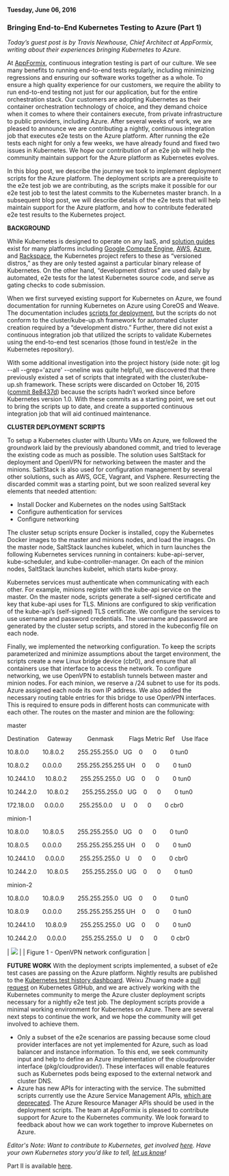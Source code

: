 #### Tuesday, June 06, 2016 
### Bringing End-to-End Kubernetes Testing to Azure (Part 1) 
_Today’s guest post is by Travis Newhouse, Chief Architect at AppFormix, writing about their experiences bringing Kubernetes to Azure.&nbsp;_  
  
At [AppFormix](http://www.appformix.com/), continuous integration testing is part of our culture. We see many benefits to running end-to-end tests regularly, including minimizing regressions and ensuring our software works together as a whole. To ensure a high quality experience for our customers, we require the ability to run end-to-end testing not just for our application, but for the entire orchestration stack. Our customers are adopting Kubernetes as their container orchestration technology of choice, and they demand choice when it comes to where their containers execute, from private infrastructure to public providers, including Azure. After several weeks of work, we are pleased to announce we are contributing a nightly, continuous integration job that executes e2e tests on the Azure platform. After running the e2e tests each night for only a few weeks, we have already found and fixed two issues in Kubernetes. We hope our contribution of an e2e job will help the community maintain support for the Azure platform as Kubernetes evolves. &nbsp;  

  

In this blog post, we describe the journey we took to implement deployment scripts for the Azure platform. The deployment scripts are a prerequisite to the e2e test job we are contributing, as the scripts make it possible for our e2e test job to test the latest commits to the Kubernetes master branch. In a subsequent blog post, we will describe details of the e2e tests that will help maintain support for the Azure platform, and how to contribute federated e2e test results to the Kubernetes project.

  

**BACKGROUND**

While Kubernetes is designed to operate on any IaaS, and [solution guides](http://kubernetes.io/docs/getting-started-guides/#table-of-solutions) exist for many platforms including [Google Compute Engine](http://kubernetes.io/docs/getting-started-guides/gce/), [AWS](http://kubernetes.io/docs/getting-started-guides/aws/), [Azure](http://kubernetes.io/docs/getting-started-guides/coreos/azure/), and [Rackspace](http://kubernetes.io/docs/getting-started-guides/rackspace/), the Kubernetes project refers to these as “versioned distros,” as they are only tested against a particular binary release of Kubernetes. On the other hand, “development distros” are used daily by automated, e2e tests for the latest Kubernetes source code, and serve as gating checks to code submission.

  

When we first surveyed existing support for Kubernetes on Azure, we found documentation for running Kubernetes on Azure using CoreOS and Weave. The documentation includes [scripts for deployment](http://kubernetes.io/docs/getting-started-guides/coreos/azure/), but the scripts do not conform to the cluster/kube-up.sh framework for automated cluster creation required by a “development distro.” Further, there did not exist a continuous integration job that utilized the scripts to validate Kubernetes using the end-to-end test scenarios (those found in&nbsp;test/e2e &nbsp;in the Kubernetes repository).

  

With some additional investigation into the project history&nbsp;(side note: git log --all --grep='azure' --oneline was quite helpful), we discovered that there previously&nbsp;existed a set of scripts that integrated with the cluster/kube-up.sh framework. These scripts were discarded on October 16, 2015 ([commit 8e8437d](https://github.com/kubernetes/kubernetes/pull/15790)) because the scripts hadn’t worked since before Kubernetes version 1.0. With these commits as a starting point, we set out to bring the scripts up to date, and create a supported continuous integration job that will aid continued maintenance.

  

**CLUSTER DEPLOYMENT SCRIPTS**

To setup a Kubernetes cluster with Ubuntu VMs on Azure, we followed the groundwork laid by the previously abandoned commit, and tried to leverage the existing code as much as possible. The solution uses SaltStack for deployment and OpenVPN for networking between the master and the minions. SaltStack is also used for configuration management by several other solutions, such as AWS, GCE, Vagrant, and Vsphere. Resurrecting the discarded commit was a starting point, but we soon realized several key elements that needed attention:

- Install Docker and Kubernetes on the nodes using SaltStack
- Configure authentication for services
- Configure networking

The cluster setup scripts ensure Docker is installed, copy the Kubernetes Docker images to the master and minions nodes, and load the images. On the master node, SaltStack launches kubelet, which in turn launches the following Kubernetes services running in containers: kube-api-server, kube-scheduler, and kube-controller-manager. On each of the minion nodes, SaltStack launches kubelet, which starts kube-proxy.

  

Kubernetes services must authenticate when communicating with each other. For example, minions register with the kube-api service on the master. On the master node, scripts generate a self-signed certificate and key that kube-api uses for TLS. Minions are configured to skip verification of the kube-api’s (self-signed) TLS certificate. We configure the services to use username and password credentials. The username and password are generated by the cluster setup scripts, and stored in the kubeconfig file on each node.

  

Finally, we implemented the networking configuration. To keep the scripts parameterized and minimize assumptions about the target environment, the scripts create a new Linux bridge device (cbr0), and ensure that all containers use that interface to access the network. To configure networking, we use OpenVPN to establish tunnels between master and minion nodes. For each minion, we reserve a /24 subnet to use for its pods. Azure assigned each node its own IP address. We also added the necessary routing table entries for this bridge to use OpenVPN interfaces. This is required to ensure pods in different hosts can communicate with each other. The routes on the master and minion are the following:

  

  

master

Destination &nbsp;&nbsp;&nbsp;&nbsp;Gateway &nbsp;&nbsp;&nbsp;&nbsp;&nbsp;&nbsp;&nbsp;&nbsp;Genmask &nbsp;&nbsp;&nbsp;&nbsp;&nbsp;&nbsp;&nbsp;&nbsp;Flags Metric Ref &nbsp;&nbsp;&nbsp;Use Iface

10.8.0.0 &nbsp;&nbsp;&nbsp;&nbsp;&nbsp;&nbsp;&nbsp;10.8.0.2 &nbsp;&nbsp;&nbsp;&nbsp;&nbsp;&nbsp;&nbsp;255.255.255.0 &nbsp;&nbsp;UG &nbsp;&nbsp;&nbsp;0 &nbsp;&nbsp;&nbsp;&nbsp;&nbsp;0 &nbsp;&nbsp;&nbsp;&nbsp;&nbsp;&nbsp;&nbsp;0 tun0

10.8.0.2 &nbsp;&nbsp;&nbsp;&nbsp;&nbsp;&nbsp;&nbsp;0.0.0.0 &nbsp;&nbsp;&nbsp;&nbsp;&nbsp;&nbsp;&nbsp;&nbsp;255.255.255.255 UH &nbsp;&nbsp;&nbsp;0 &nbsp;&nbsp;&nbsp;&nbsp;&nbsp;0 &nbsp;&nbsp;&nbsp;&nbsp;&nbsp;&nbsp;&nbsp;0 tun0

10.244.1.0 &nbsp;&nbsp;&nbsp;&nbsp;&nbsp;10.8.0.2 &nbsp;&nbsp;&nbsp;&nbsp;&nbsp;&nbsp;&nbsp;255.255.255.0 &nbsp;&nbsp;UG &nbsp;&nbsp;&nbsp;0 &nbsp;&nbsp;&nbsp;&nbsp;&nbsp;0 &nbsp;&nbsp;&nbsp;&nbsp;&nbsp;&nbsp;&nbsp;0 tun0

10.244.2.0 &nbsp;&nbsp;&nbsp;&nbsp;&nbsp;10.8.0.2 &nbsp;&nbsp;&nbsp;&nbsp;&nbsp;&nbsp;&nbsp;255.255.255.0 &nbsp;&nbsp;UG &nbsp;&nbsp;&nbsp;0 &nbsp;&nbsp;&nbsp;&nbsp;&nbsp;0 &nbsp;&nbsp;&nbsp;&nbsp;&nbsp;&nbsp;&nbsp;0 tun0

172.18.0.0 &nbsp;&nbsp;&nbsp;&nbsp;&nbsp;0.0.0.0 &nbsp;&nbsp;&nbsp;&nbsp;&nbsp;&nbsp;&nbsp;&nbsp;255.255.0.0 &nbsp;&nbsp;&nbsp;&nbsp;U &nbsp;&nbsp;&nbsp;&nbsp;0 &nbsp;&nbsp;&nbsp;&nbsp;&nbsp;0 &nbsp;&nbsp;&nbsp;&nbsp;&nbsp;&nbsp;&nbsp;0 cbr0
  

minion-1

10.8.0.0 &nbsp;&nbsp;&nbsp;&nbsp;&nbsp;&nbsp;&nbsp;10.8.0.5 &nbsp;&nbsp;&nbsp;&nbsp;&nbsp;&nbsp;&nbsp;255.255.255.0 &nbsp;&nbsp;UG &nbsp;&nbsp;&nbsp;0 &nbsp;&nbsp;&nbsp;&nbsp;&nbsp;0 &nbsp;&nbsp;&nbsp;&nbsp;&nbsp;&nbsp;&nbsp;0 tun0

10.8.0.5 &nbsp;&nbsp;&nbsp;&nbsp;&nbsp;&nbsp;&nbsp;0.0.0.0 &nbsp;&nbsp;&nbsp;&nbsp;&nbsp;&nbsp;&nbsp;&nbsp;255.255.255.255 UH &nbsp;&nbsp;&nbsp;0 &nbsp;&nbsp;&nbsp;&nbsp;&nbsp;0 &nbsp;&nbsp;&nbsp;&nbsp;&nbsp;&nbsp;&nbsp;0 tun0

10.244.1.0 &nbsp;&nbsp;&nbsp;&nbsp;&nbsp;0.0.0.0 &nbsp;&nbsp;&nbsp;&nbsp;&nbsp;&nbsp;&nbsp;&nbsp;255.255.255.0 &nbsp;&nbsp;U &nbsp;&nbsp;&nbsp;&nbsp;0 &nbsp;&nbsp;&nbsp;&nbsp;&nbsp;0 &nbsp;&nbsp;&nbsp;&nbsp;&nbsp;&nbsp;&nbsp;0 cbr0

10.244.2.0 &nbsp;&nbsp;&nbsp;&nbsp;&nbsp;10.8.0.5 &nbsp;&nbsp;&nbsp;&nbsp;&nbsp;&nbsp;&nbsp;255.255.255.0 &nbsp;&nbsp;UG &nbsp;&nbsp;&nbsp;0 &nbsp;&nbsp;&nbsp;&nbsp;&nbsp;0 &nbsp;&nbsp;&nbsp;&nbsp;&nbsp;&nbsp;&nbsp;0 tun0
  

minion-2

10.8.0.0 &nbsp;&nbsp;&nbsp;&nbsp;&nbsp;&nbsp;&nbsp;10.8.0.9 &nbsp;&nbsp;&nbsp;&nbsp;&nbsp;&nbsp;&nbsp;255.255.255.0 &nbsp;&nbsp;UG &nbsp;&nbsp;&nbsp;0 &nbsp;&nbsp;&nbsp;&nbsp;&nbsp;0 &nbsp;&nbsp;&nbsp;&nbsp;&nbsp;&nbsp;&nbsp;0 tun0

10.8.0.9 &nbsp;&nbsp;&nbsp;&nbsp;&nbsp;&nbsp;&nbsp;0.0.0.0 &nbsp;&nbsp;&nbsp;&nbsp;&nbsp;&nbsp;&nbsp;&nbsp;255.255.255.255 UH &nbsp;&nbsp;&nbsp;0 &nbsp;&nbsp;&nbsp;&nbsp;&nbsp;0 &nbsp;&nbsp;&nbsp;&nbsp;&nbsp;&nbsp;&nbsp;0 tun0

10.244.1.0 &nbsp;&nbsp;&nbsp;&nbsp;&nbsp;10.8.0.9 &nbsp;&nbsp;&nbsp;&nbsp;&nbsp;&nbsp;&nbsp;255.255.255.0 &nbsp;&nbsp;UG &nbsp;&nbsp;&nbsp;0 &nbsp;&nbsp;&nbsp;&nbsp;&nbsp;0 &nbsp;&nbsp;&nbsp;&nbsp;&nbsp;&nbsp;&nbsp;0 tun0

10.244.2.0 &nbsp;&nbsp;&nbsp;&nbsp;&nbsp;0.0.0.0 &nbsp;&nbsp;&nbsp;&nbsp;&nbsp;&nbsp;&nbsp;&nbsp;255.255.255.0 &nbsp;&nbsp;U &nbsp;&nbsp;&nbsp;&nbsp;0 &nbsp;&nbsp;&nbsp;&nbsp;&nbsp;0 &nbsp;&nbsp;&nbsp;&nbsp;&nbsp;&nbsp;&nbsp;0 cbr0  
  

| [![](https://3.bp.blogspot.com/-U2KYWNzJpFI/V3QMYbKRX8I/AAAAAAAAAks/SqEvCDJHJ8QtbB9hJVM8WAkFuAUlrFl8ACLcB/s400/Kubernetes%2BBlog%2BPost%2B-%2BKubernetes%2Bon%2BAzure%2B%2528Part%2B1%2529.png)](https://3.bp.blogspot.com/-U2KYWNzJpFI/V3QMYbKRX8I/AAAAAAAAAks/SqEvCDJHJ8QtbB9hJVM8WAkFuAUlrFl8ACLcB/s1600/Kubernetes%2BBlog%2BPost%2B-%2BKubernetes%2Bon%2BAzure%2B%2528Part%2B1%2529.png) |
| Figure 1 - OpenVPN network configuration |

**FUTURE WORK** With the deployment scripts implemented, a subset of e2e test cases are passing on the Azure platform. Nightly results are published to the [Kubernetes test history dashboard](http://storage.googleapis.com/kubernetes-test-history/static/index.html). Weixu Zhuang made a [pull request](https://github.com/kubernetes/kubernetes/pull/21207) on Kubernetes GitHub, and we are actively working with the Kubernetes community to merge the Azure cluster deployment scripts necessary for a nightly e2e test job. The deployment scripts provide a minimal working environment for Kubernetes on Azure. There are several next steps to continue the work, and we hope the community will get involved to achieve them.

- Only a subset of the e2e scenarios are passing because some cloud provider interfaces are not yet implemented for Azure, such as load balancer and instance information. To this end, we seek community input and help to define an Azure implementation of the cloudprovider interface (pkg/cloudprovider/). These interfaces will enable features such as Kubernetes pods being exposed to the external network and cluster DNS.
- Azure has new APIs for interacting with the service. The submitted scripts currently use the Azure Service Management APIs, [which are deprecated](https://azure.microsoft.com/en-us/documentation/articles/azure-classic-rm/). The Azure Resource Manager APIs should be used in the deployment scripts.
The team at AppFormix is pleased to contribute support for Azure to the Kubernetes community. We look forward to feedback about how we can work together to improve Kubernetes on Azure.

  

_Editor's Note: Want to&nbsp;_contribute to_&nbsp;Kubernetes, get involved [here](https://github.com/kubernetes/kubernetes/issues?q=is%3Aopen+is%3Aissue+label%3Ahelp-wanted). Have your own Kubernetes story you’d like to tell, [let us know](https://docs.google.com/a/google.com/forms/d/1cHiRdmBCEmUH9ekHY2G-KDySk5YXRzALHcMNgzwXtPM/viewform)!_

  
Part II is available [here](http://blog.kubernetes.io/2016/07/bringing-end-to-end-kubernetes-testing-to-azure-2.html).&nbsp;

  

